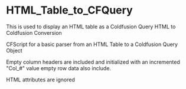 # HTML_Table_to_CFQuery
This is used to display an HTML table as a Coldfusion Query 
HTML to Coldfusion Conversion

CFScript for a basic parser from an HTML Table to a Coldfusion Query Object

Empty column headers are included and initialized with an incremented "Col_#" value
empty row data also include.

HTML attributes are ignored



